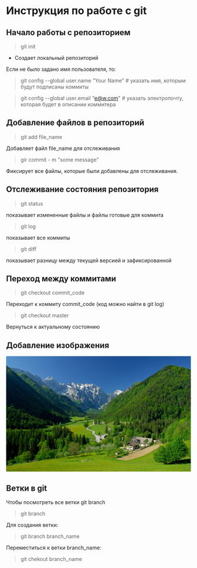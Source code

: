 # Инструкция по работе с git ##

## Начало работы с репозиторием
 > git init
* Создает локальный репозиторий

Если не было задано имя пользователя, то:

> git config --global user.name "Your Name" # указать имя, которым будут подписаны коммиты

> git config --global user.email "e@w.com"  # указать электропочту, которая будет в описании коммитера

## Добавление файлов в репозиторий

> git add file_name

Добавляет файл file_name для отслеживания

> gir commit - m "some message"

Фиксирует все файлы, которые были добавлены для отслеживания.


## Отслеживание состояния репозитория

> git status

показывает измененные файлы и файлы готовые для коммита

> git log

показывает все коммиты

> git diff

показывает разницу между текущей версией и зафиксированной

## Переход между коммитами

> git checkout commit_code

Переходит к коммиту commit_code (код можно найти в git log)

> git checkout master

Вернуться к актуальному состоянию

## Добавление изображения

![nature](nature.jpg)


## Ветки в git

Чтобы посмотреть все ветки git branch

> git branch

Для создания ветки:
> git branch branch_name

Переместиться к ветки branch_name:
> git chekout branch_name






